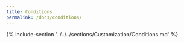 ```yaml
---
title: Conditions
permalink: /docs/conditions/
---
```


{% include-section '../../../sections/Customization/Conditions.md' %}